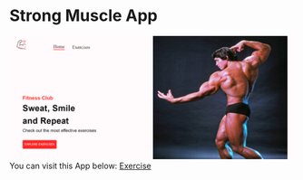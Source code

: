 # Strong Muscle App
![cover](https://github.com/Einsgates/Strong-Muscle-App/blob/master/readmeImgs/cover.png)
You can visit this App below:
[Exercise](https://exercise-with-jiayuan.netlify.app/)